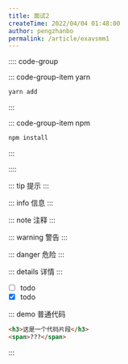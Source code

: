 ```yaml
---
title: 面试2
createTime: 2022/04/04 01:48:00
author: pengzhanbo
permalink: /article/exavsmm1
---
```


:::: code-group

::: code-group-item yarn
``` bash
yarn add
```
:::

::: code-group-item npm
``` bash
npm install
```
:::

::::

::: tip
提示
:::

::: info
信息
:::

::: note
注释
:::

::: warning
警告
:::

::: danger
危险 
:::

::: details
详情
:::


- [ ] todo
- [x] todo

::: demo 普通代码
```html
<h3>这是一个代码片段</h3>
<span>???</span>
```
:::
